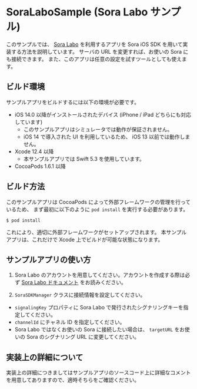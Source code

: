 # SoraLaboSample (Sora Labo サンプル)

このサンプルでは、 [Sora Labo](https://sora-labo.shiguredo.jp/) を利用するアプリを Sora iOS SDK を用いて実装する方法を説明しています。
サーバの URL を変更すれば、お使いの Sora にも接続できます。
また、このアプリは任意の設定を試すツールとしても使えます。


## ビルド環境

サンプルアプリをビルドするには以下の環境が必要です。

- iOS 14.0 以降がインストールされたデバイス (iPhone / iPad どちらにも対応しています)
  - このサンプルアプリはシミュレータでは動作が保証されません。
  - iOS 14 で導入された UI を利用しているため、 iOS 13 以前では動作しません。
- Xcode 12.4 以降
  - 本サンプルアプリでは Swift 5.3 を使用しています。
- CocoaPods 1.6.1 以降

## ビルド方法

このサンプルアプリは CocoaPods によって外部フレームワークの管理を行っているため、
まず最初に以下のように `pod install` を実行する必要があります。

```
$ pod install
```

これにより、適切に外部フレームワークがセットアップされます。
本サンプルアプリは、これだけで Xcode 上でビルドが可能な状態になります。

## サンプルアプリの使い方

1. Sora Labo のアカウントを用意してください。アカウントを作成する際は必ず [Sora Labo ドキュメント](https://github.com/shiguredo/sora-labo-doc) をお読みください。

2. `SoraSDKManager` クラスに接続情報を設定してください。
  - `signalingKey` プロパティに Sora Labo で発行されたシグナリングキーを指定してください。
  - `channelId` にチャネル ID を指定してください。
  - Sora Labo ではなくお使いの Sora に接続したい場合は、  `targetURL` をお使いの Sora のシグナリング URL に変更してください。


## 実装上の詳細について

実装上の詳細につきましてはサンプルアプリのソースコード上に詳細なコメントを用意してありますので、適時そちらをご確認ください。
